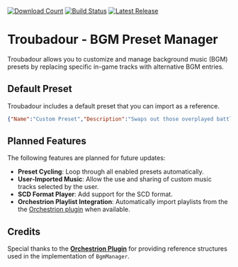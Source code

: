[![Download Count](https://img.shields.io/github/downloads/fufucha/troubadour/total.svg)](https://github.com/fufucha/troubadour/releases) [![Build Status](https://img.shields.io/github/actions/workflow/status/fufucha/troubadour/build.yml?branch=main)](https://github.com/fufucha/troubadour/actions) [![Latest Release](https://img.shields.io/github/v/release/fufucha/troubadour)](https://github.com/fufucha/troubadour/releases/latest)  

# Troubadour - BGM Preset Manager

Troubadour allows you to customize and manage background music (BGM) presets by replacing specific in-game tracks with alternative BGM entries.

## Default Preset

Troubadour includes a default preset that you can import as a reference.

```json
{"Name":"Custom Preset","Description":"Swaps out those overplayed battle tracks for something slightly less overplayed.","SelectedEntries":[13,33,37,38,52,115,145,150,151,152,154,161,162,173,180,181,218,247,249,269,309,321,331,351,404,406,470,751],"Replacements":[231,366,523,533,543,559,582,725,738,784,817,963,938,975,977,20073,20092,20093,20099],"IsProtected":false,"IsEnabled":true}
```

## Planned Features

The following features are planned for future updates:
- **Preset Cycling**: Loop through all enabled presets automatically.
- **User-Imported Music**: Allow the use and sharing of custom music tracks selected by the user.
- **SCD Format Player**: Add support for the SCD format.
- **Orchestrion Playlist Integration**: Automatically import playlists from the the [Orchestrion plugin](https://github.com/perchbirdd/OrchestrionPlugin) when available.

## Credits

Special thanks to the **[Orchestrion Plugin](https://github.com/perchbirdd/OrchestrionPlugin)** for providing reference structures used in the implementation of `BgmManager`.

